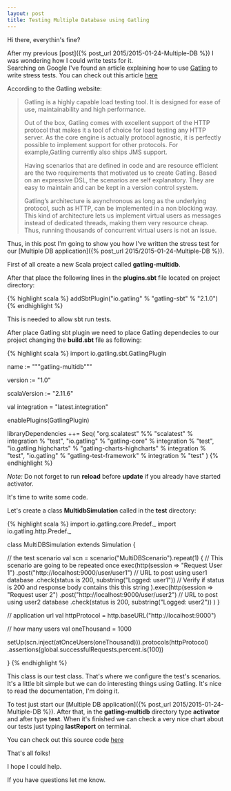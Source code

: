```yaml
---
layout: post
title: Testing Multiple Database using Gatling
---
```


Hi there, everythin's fine?

After my previous [post]({% post_url 2015/2015-01-24-Multiple-DB %}) I was wondering how I could write tests for it.  
Searching on Google I've found an article explaining how to use [Gatling](http://gatling.io/) to write stress tests.
You can check out this article [here](http://sysgears.com/articles/restful-service-load-testing-using-gatling-2/)

According to the Gatling website:  

> Gatling is a highly capable load testing tool. It is designed for ease of use, maintainability and high performance.
> 
> Out of the box, Gatling comes with excellent support of the HTTP protocol that makes it a tool of choice for load testing any HTTP server. As the core engine is actually protocol agnostic, it is perfectly possible to implement support for other protocols. For example,Gatling currently also ships JMS support.
> 
> Having scenarios that are defined in code and are resource efficient are the two requirements that motivated us to create Gatling. Based on an expressive DSL, the scenarios are self explanatory. They are easy to maintain and can be kept in a version control system.
> 
> Gatling’s architecture is asynchronous as long as the underlying protocol, such as HTTP, can be implemented in a non blocking way. This kind of architecture lets us implement virtual users as messages instead of dedicated threads, making them very resource cheap. Thus, running thousands of concurrent virtual users is not an issue.

Thus, in this post I'm going to show you how I've written the stress test for our [Multiple DB application]({% post_url 2015/2015-01-24-Multiple-DB %}).

First of all create a new Scala project called __gatling-multidb__.

After that place the following lines in the __plugins.sbt__ file located on project directory:

{% highlight scala %}
addSbtPlugin("io.gatling" % "gatling-sbt" % "2.1.0")
{% endhighlight %}

This is needed to allow sbt run tests.

After place Gatling sbt plugin we need to place Gatling dependecies to our project changing the __build.sbt__ file as following:  

{% highlight scala %}
import io.gatling.sbt.GatlingPlugin

name := """gatling-multidb"""

version := "1.0"

scalaVersion := "2.11.6"

val integration = "latest.integration"

enablePlugins(GatlingPlugin)

libraryDependencies ++= Seq(
  "org.scalatest" %% "scalatest" % integration % "test",
  "io.gatling" % "gatling-core" % integration % "test",
  "io.gatling.highcharts" % "gatling-charts-highcharts" % integration % "test",
  "io.gatling" % "gatling-test-framework" % integration % "test"
)
{% endhighlight %}

*Note:* Do not forget to run __reload__ before __update__ if you already have started activator.

It's time to write some code.

Let's create a class __MultidbSimulation__ called in the __test__ directory:

{% highlight scala %}
import io.gatling.core.Predef._
import io.gatling.http.Predef._

class MultiDBSimulation extends Simulation {

  // the test scenario
  val scn = scenario("MultiDBScenario").repeat(1) { // This scenario are going to be repeated once
    exec(http(session => "Request User 1")
      .post("http://localhost:9000/user/user1") // URL to post using user1 database
      .check(status is 200, substring("Logged: user1")) // Verify if status is 200 and response body contains this this string
    ).exec(http(session => "Request user 2")
      .post("http://localhost:9000/user/user2") // URL to post using user2 database
      .check(status is 200, substring("Logged: user2")) 
      )
  }

  // application url
  val httpProtocol = http.baseURL("http://localhost:9000")

  // how many users
  val oneThousand = 1000

  setUp(scn.inject(atOnceUsers(oneThousand))).protocols(httpProtocol)
    .assertions(global.successfulRequests.percent.is(100))

}
{% endhighlight %}

This class is our test class. That's where we configure the test's scenarios. It's a little bit simple but we can do interesting things
using Gatling. It's nice to read the documentation, I'm doing it.

To test just start our [Multiple DB application]({% post_url 2015/2015-01-24-Multiple-DB %}). After that, in the __gatling-multidb__
directory type __activator__ and after type __test__. When it's finished we can check a very nice chart about our tests just typing
__lastReport__ on terminal.


You can check out this source code [here](https://github.com/gbmetzner/test-multipledb)

That's all folks!

I hope I could help.

If you have questions let me know.
